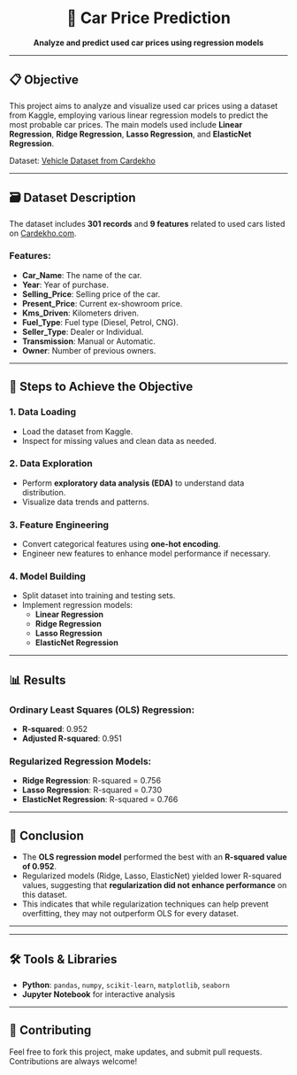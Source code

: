 <h1 align="center">🚗 Car Price Prediction</h1>
<p align="center">
  <strong>Analyze and predict used car prices using regression models</strong>
</p>

---

## 📋 Objective
This project aims to analyze and visualize used car prices using a dataset from Kaggle, employing various linear regression models to predict the most probable car prices. The main models used include **Linear Regression**, **Ridge Regression**, **Lasso Regression**, and **ElasticNet Regression**.

Dataset: <a href="https://www.kaggle.com/nehalbirla/vehicle-dataset-from-cardekho">Vehicle Dataset from Cardekho</a>

---

## 🗃️ Dataset Description
The dataset includes **301 records** and **9 features** related to used cars listed on <a href="https://www.cardekho.com/">Cardekho.com</a>.

### Features:
- **Car_Name**: The name of the car.
- **Year**: Year of purchase.
- **Selling_Price**: Selling price of the car.
- **Present_Price**: Current ex-showroom price.
- **Kms_Driven**: Kilometers driven.
- **Fuel_Type**: Fuel type (Diesel, Petrol, CNG).
- **Seller_Type**: Dealer or Individual.
- **Transmission**: Manual or Automatic.
- **Owner**: Number of previous owners.

---

## 🚀 Steps to Achieve the Objective

### 1. Data Loading
- Load the dataset from Kaggle.
- Inspect for missing values and clean data as needed.

### 2. Data Exploration
- Perform **exploratory data analysis (EDA)** to understand data distribution.
- Visualize data trends and patterns.

### 3. Feature Engineering
- Convert categorical features using **one-hot encoding**.
- Engineer new features to enhance model performance if necessary.

### 4. Model Building
- Split dataset into training and testing sets.
- Implement regression models:
  - **Linear Regression**
  - **Ridge Regression**
  - **Lasso Regression**
  - **ElasticNet Regression**

---

## 📊 Results

### Ordinary Least Squares (OLS) Regression:
- **R-squared**: 0.952
- **Adjusted R-squared**: 0.951

### Regularized Regression Models:
- **Ridge Regression**: R-squared = 0.756
- **Lasso Regression**: R-squared = 0.730
- **ElasticNet Regression**: R-squared = 0.766

---

## 📝 Conclusion
- The **OLS regression model** performed the best with an **R-squared value of 0.952**.
- Regularized models (Ridge, Lasso, ElasticNet) yielded lower R-squared values, suggesting that **regularization did not enhance performance** on this dataset.
- This indicates that while regularization techniques can help prevent overfitting, they may not outperform OLS for every dataset.

---

---

## 🛠️ Tools & Libraries
- **Python**: <code>pandas</code>, <code>numpy</code>, <code>scikit-learn</code>, <code>matplotlib</code>, <code>seaborn</code>
- **Jupyter Notebook** for interactive analysis


---

## 🤝 Contributing
Feel free to fork this project, make updates, and submit pull requests. Contributions are always welcome!




